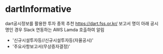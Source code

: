 # dartInformative
dart공시정보를 활용한 투자 종목 추천
https://dart.fss.or.kr/ 보고서 명이 아래 공시명인 경우 Slack 연동하는 AWS Lamda 호출하여 알림
- '신규시설투자등//신규시설투자등(자율공시)'  
- '주요사항보고서(무상증자결정)'  
